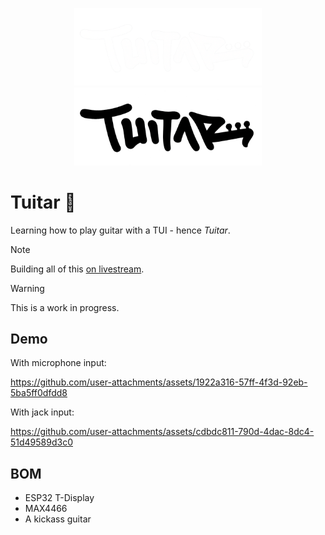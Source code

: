 <p align="center">
    <img src="https://raw.githubusercontent.com/orhun/tuitar/main/assets/tuitar-logo-dark.png#gh-dark-mode-only" width="300"></a>
    <img src="https://raw.githubusercontent.com/orhun/tuitar/main/assets/tuitar-logo-light.png#gh-light-mode-only" width="300"></a>
</p>

# Tuitar 🎸

Learning how to play guitar with a TUI - hence _Tuitar_.

> [!NOTE]
> Building all of this [on livestream](https://www.youtube.com/@orhundev/streams).

> [!WARNING]
> This is a work in progress.

## Demo

With microphone input:

https://github.com/user-attachments/assets/1922a316-57ff-4f3d-92eb-5ba5ff0dfdd8

With jack input:

https://github.com/user-attachments/assets/cdbdc811-790d-4dac-8dc4-51d49589d3c0

## BOM

- ESP32 T-Display
- MAX4466
- A kickass guitar
